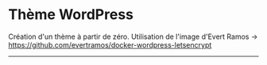 # Thème WordPress

Création d'un thème à partir de zéro.
Utilisation de l'image d'Evert Ramos -> https://github.com/evertramos/docker-wordpress-letsencrypt

--------